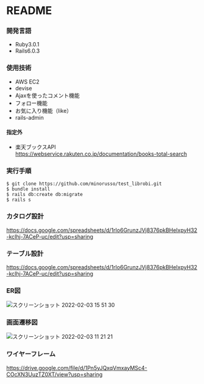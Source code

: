 # README

### 開発言語
- Ruby3.0.1
- Rails6.0.3  

### 使用技術
- AWS EC2
- devise
- Ajaxを使ったコメント機能
- フォロー機能
- お気に入り機能（like）
- rails-admin
#### 指定外
- 楽天ブックスAPI
https://webservice.rakuten.co.jp/documentation/books-total-search

### 実行手順
```
$ git clone https://github.com/minorusso/test_librobi.git
$ bundle install
$ rails db:create db:migrate
$ rails s
```

### カタログ設計
https://docs.google.com/spreadsheets/d/1rIo6GrunzJVj8376pkBHeIxpyH32-kcIhj-7ACeP-uc/edit?usp=sharing

### テーブル設計
https://docs.google.com/spreadsheets/d/1rIo6GrunzJVj8376pkBHeIxpyH32-kcIhj-7ACeP-uc/edit?usp=sharing

### ER図
![スクリーンショット 2022-02-03 15 51 30](https://user-images.githubusercontent.com/93339149/152295244-b9f7f4db-5f54-4b0d-a3f3-78e9a3f5b956.png)


### 画面遷移図
![スクリーンショット 2022-02-03 11 21 21](https://user-images.githubusercontent.com/93339149/152270964-3f0d2d75-f3ba-4d16-8ab3-25245c684323.png)

### ワイヤーフレーム
https://drive.google.com/file/d/1Pn5yJQxqVmxayMSc4-COcXN3UuzTZ0XT/view?usp=sharing
